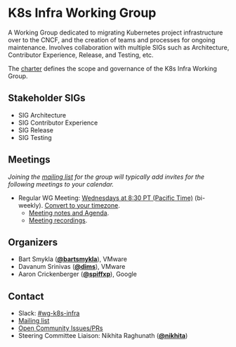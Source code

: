 <!---
This is an autogenerated file!

Please do not edit this file directly, but instead make changes to the
sigs.yaml file in the project root.

To understand how this file is generated, see https://git.k8s.io/community/generator/README.md
--->
# K8s Infra Working Group

A Working Group dedicated to migrating Kubernetes project infrastructure over to the CNCF, and the creation of teams and processes for ongoing maintenance. Involves collaboration with multiple SIGs such as Architecture, Contributor Experience, Release, and Testing, etc.

The [charter](charter.md) defines the scope and governance of the K8s Infra Working Group.

## Stakeholder SIGs
* SIG Architecture
* SIG Contributor Experience
* SIG Release
* SIG Testing

## Meetings
*Joining the [mailing list](https://groups.google.com/forum/#!forum/kubernetes-wg-k8s-infra) for the group will typically add invites for the following meetings to your calendar.*
* Regular WG Meeting: [Wednesdays at 8:30 PT (Pacific Time)](https://zoom.us/j/8152322659?pwd=UWc3UFdoT0xlMTRQTEZFNzZBSE4rdz09) (bi-weekly). [Convert to your timezone](http://www.thetimezoneconverter.com/?t=8:30&tz=PT%20%28Pacific%20Time%29).
  * [Meeting notes and Agenda](http://bit.ly/wg-k8s-infra-notes).
  * [Meeting recordings](http://bit.ly/wg-k8s-infra-playlist).

## Organizers

* Bart Smykla (**[@bartsmykla](https://github.com/bartsmykla)**), VMware
* Davanum Srinivas (**[@dims](https://github.com/dims)**), VMware
* Aaron Crickenberger (**[@spiffxp](https://github.com/spiffxp)**), Google

## Contact
- Slack: [#wg-k8s-infra](https://kubernetes.slack.com/messages/wg-k8s-infra)
- [Mailing list](https://groups.google.com/forum/#!forum/kubernetes-wg-k8s-infra)
- [Open Community Issues/PRs](https://github.com/kubernetes/community/labels/wg%2Fk8s-infra)
- Steering Committee Liaison: Nikhita Raghunath (**[@nikhita](https://github.com/nikhita)**)
<!-- BEGIN CUSTOM CONTENT -->

<!-- END CUSTOM CONTENT -->
